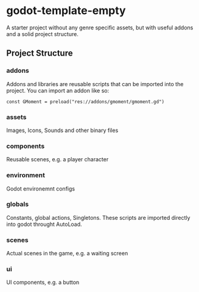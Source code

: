 # godot-template-empty

A starter project without any genre specific assets, but with useful addons and a solid project structure.

## Project Structure

### addons

Addons and libraries are reusable scripts that can be imported into the project. You can import an addon like so:

```
const GMoment = preload("res://addons/gmoment/gmoment.gd")
```

### assets

Images, Icons, Sounds and other binary files

### components

Reusable scenes, e.g. a player character

### environment

Godot environemnt configs

### globals

Constants, global actions, Singletons. These scripts are imported directly into godot throught AutoLoad.

### scenes

Actual scenes in the game, e.g. a waiting screen

### ui

UI components, e.g. a button

